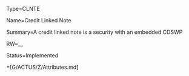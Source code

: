 Type=CLNTE

Name=Credit Linked Note

Summary=A credit linked note is a security with an embedded CDSWP

RW=__

Status=Implemented

=[G/ACTUS/Z/Attributes.md]
